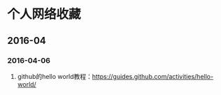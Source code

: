 # 个人网络收藏

## 2016-04

### 2016-04-06

1. github的hello world教程：https://guides.github.com/activities/hello-world/
